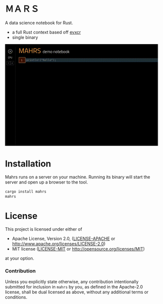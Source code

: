 # ＭＡＲＳ

A data science notebook for Rust.

* a full Rust context based off [evxcr](https://github.com/google/evcxr) 
* single binary

![](mahrs.gif)

# Installation

Mahrs runs on a server on your machine. Running its binary will start the server and open up a browser to the tool.

```
cargo install mahrs
mahrs
```

# License

This project is licensed under either of

 * Apache License, Version 2.0, ([LICENSE-APACHE](LICENSE-APACHE) or
   http://www.apache.org/licenses/LICENSE-2.0)
 * MIT license ([LICENSE-MIT](LICENSE-MIT) or
   http://opensource.org/licenses/MIT)

at your option.


### Contribution

Unless you explicitly state otherwise, any contribution intentionally submitted
for inclusion in `mahrs` by you, as defined in the Apache-2.0 license, shall be
dual licensed as above, without any additional terms or conditions.
